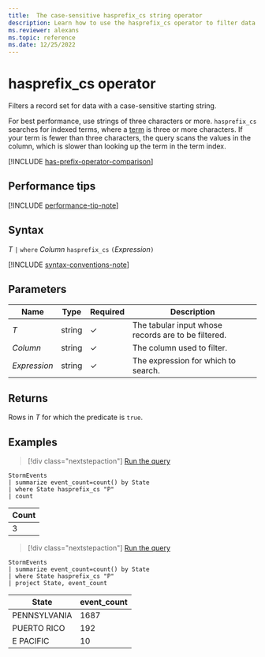 ```yaml
---
title:  The case-sensitive hasprefix_cs string operator
description: Learn how to use the hasprefix_cs operator to filter data with a case-sensitive prefix string.
ms.reviewer: alexans
ms.topic: reference
ms.date: 12/25/2022
---
```

# hasprefix_cs operator

Filters a record set for data with a case-sensitive starting string.

For best performance, use strings of three characters or more. `hasprefix_cs` searches for indexed terms, where a [term](datatypes-string-operators.md#what-is-a-term) is three or more characters. If your term is fewer than three characters, the query scans the values in the column, which is slower than looking up the term in the term index.

[!INCLUDE [has-prefix-operator-comparison](../../includes/has-prefix-operator-comparison.md)]

## Performance tips

[!INCLUDE [performance-tip-note](../../includes/performance-tip-note.md)]

## Syntax

*T* `|` `where` *Column* `hasprefix_cs` `(`*Expression*`)`

[!INCLUDE [syntax-conventions-note](../../includes/syntax-conventions-note.md)]

## Parameters

| Name | Type | Required | Description |
|--|--|--|--|
| *T* | string | &check; | The tabular input whose records are to be filtered.|
| *Column* | string | &check; | The column used to filter.|
| *Expression* | string | &check; | The expression for which to search.|

## Returns

Rows in *T* for which the predicate is `true`.

## Examples

> [!div class="nextstepaction"]
> <a href="https://dataexplorer.azure.com/clusters/help/databases/Samples?query=H4sIAAAAAAAAAwsuyS/KdS1LzSsp5qpRKC7NzU0syqxKVUgFCcUn55fmldiCSQ1NhaRKheCSxJJUoMLyjNSiVAhPISOxuKAoNS2zIj65WEEpQAkoDdYBACZmycFbAAAA" target="_blank">Run the query</a>

```kusto
StormEvents
| summarize event_count=count() by State
| where State hasprefix_cs "P"
| count 
```

|Count|
|-----|
|3|

> [!div class="nextstepaction"]
> <a href="https://dataexplorer.azure.com/clusters/help/databases/Samples?query=H4sIAAAAAAAAAwsuyS/KdS1LzSsp5qpRKC7NzU0syqxKVUgFCcUn55fmldiCSQ1NhaRKheCSxJJUoMLyjNSiVAhPISOxuKAoNS2zIj65WEEpQAkoXVCUn5WaXAJRoINsGAAawoaacAAAAA==" target="_blank">Run the query</a>

```kusto
StormEvents
| summarize event_count=count() by State
| where State hasprefix_cs "P"
| project State, event_count
```

|State|event_count|
|-----|-----------|
|PENNSYLVANIA|1687|
|PUERTO RICO|192|
|E PACIFIC|10|
